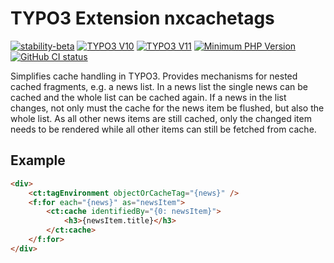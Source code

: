 # TYPO3 Extension nxcachetags

[![stability-beta](https://img.shields.io/badge/stability-beta-33bbff.svg)](https://github.com/netlogix/nxcachetags)
[![TYPO3 V10](https://img.shields.io/badge/TYPO3-10-orange.svg)](https://get.typo3.org/version/10)
[![TYPO3 V11](https://img.shields.io/badge/TYPO3-11-orange.svg)](https://get.typo3.org/version/11)
[![Minimum PHP Version](https://img.shields.io/badge/php-%3E%3D%207.4-8892BF.svg)](https://php.net/)
[![GitHub CI status](https://github.com/netlogix/nxcachetags/actions/workflows/ci.yml/badge.svg?branch=main)](https://github.com/netlogix/nxcachetags/actions)

Simplifies cache handling in TYPO3. Provides mechanisms for nested cached fragments,
e.g. a news list. In a news list the single news can be cached and the whole list can
be cached again. If a news in the list changes, not only must the cache for the news
item be flushed, but also the whole list. As all other news items are still cached,
only the changed item needs to be rendered while all other items can still be fetched
from cache.

## Example

```html
<div>
	<ct:tagEnvironment objectOrCacheTag="{news}" />
	<f:for each="{news}" as="newsItem">
		<ct:cache identifiedBy="{0: newsItem}">
			<h3>{newsItem.title}</h3>
		</ct:cache>
	</f:for>
</div>
```

